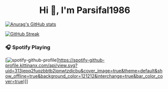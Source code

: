 <h1 align="center">Hi 👋, I'm Parsifal1986</h1>

[![Anurag's GitHub stats](https://github-readme-stats.vercel.app/api?username=parsifal1986)](https://github.com/anuraghazra/github-readme-stats)

[![GitHub Streak](https://github-readme-streak-stats.herokuapp.com/?user=parsifal1986)](https://git.io/streak-stats)

### 🎧 Spotify Playing

[![spotify-github-profile](https://spotify-github-profile.kittinanx.com/api/view.svg?uid=313iepq2fuqzbbtb2jpnwtzdicbu&redirect=true)[https://spotify-github-profile.kittinanx.com/api/view.svg?uid=313iepq2fuqzbbtb2jpnwtzdicbu&cover_image=true&theme=default&show_offline=true&background_color=121212&interchange=true&bar_color_cover=true)]]

<!-- | :pencil2: | :video_game: | :book: |:clapper:  |
| --- | --- | --- | --- |
| [Blogs](https://parsifal1986.github.io/) |[Games](https://parsifal1986.github.io/games/)  | [Books](https://parsifal1986.github.io/books/) | [Movies](https://parsifal1986.github.io/movies/) | -->
